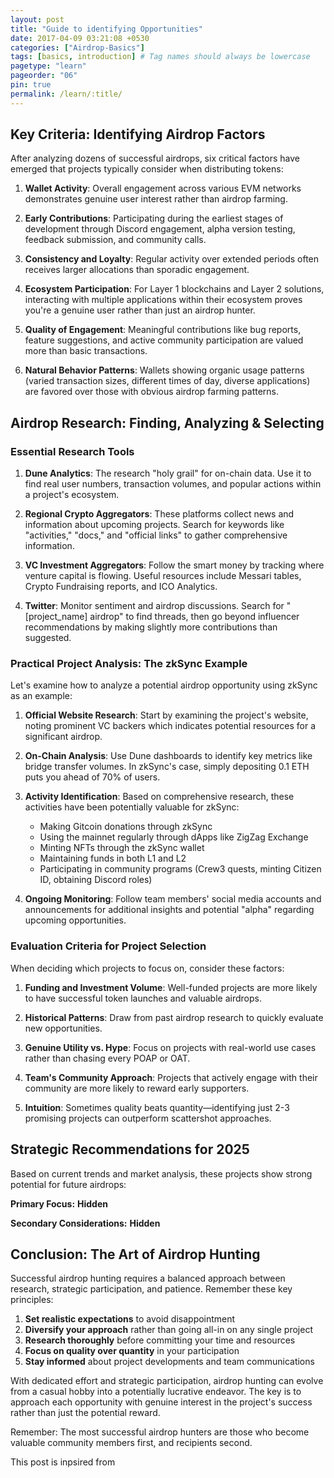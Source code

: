 ```yaml
---
layout: post
title: "Guide to identifying Opportunities"
date: 2017-04-09 03:21:08 +0530
categories: ["Airdrop-Basics"]
tags: [basics, introduction] # Tag names should always be lowercase
pagetype: "learn"
pageorder: "06"
pin: true
permalink: /learn/:title/
---
```


## Key Criteria: Identifying Airdrop Factors

After analyzing dozens of successful airdrops, six critical factors have emerged that projects typically consider when distributing tokens:

1. **Wallet Activity**: Overall engagement across various EVM networks demonstrates genuine user interest rather than airdrop farming.

2. **Early Contributions**: Participating during the earliest stages of development through Discord engagement, alpha version testing, feedback submission, and community calls.

3. **Consistency and Loyalty**: Regular activity over extended periods often receives larger allocations than sporadic engagement.

4. **Ecosystem Participation**: For Layer 1 blockchains and Layer 2 solutions, interacting with multiple applications within their ecosystem proves you're a genuine user rather than just an airdrop hunter.

5. **Quality of Engagement**: Meaningful contributions like bug reports, feature suggestions, and active community participation are valued more than basic transactions.

6. **Natural Behavior Patterns**: Wallets showing organic usage patterns (varied transaction sizes, different times of day, diverse applications) are favored over those with obvious airdrop farming patterns.

## Airdrop Research: Finding, Analyzing & Selecting

### Essential Research Tools

1. **Dune Analytics**: The research "holy grail" for on-chain data. Use it to find real user numbers, transaction volumes, and popular actions within a project's ecosystem.

2. **Regional Crypto Aggregators**: These platforms collect news and information about upcoming projects. Search for keywords like "activities," "docs," and "official links" to gather comprehensive information.

3. **VC Investment Aggregators**: Follow the smart money by tracking where venture capital is flowing. Useful resources include Messari tables, Crypto Fundraising reports, and ICO Analytics.

4. **Twitter**: Monitor sentiment and airdrop discussions. Search for "[project_name] airdrop" to find threads, then go beyond influencer recommendations by making slightly more contributions than suggested.

### Practical Project Analysis: The zkSync Example

Let's examine how to analyze a potential airdrop opportunity using zkSync as an example:

1. **Official Website Research**: Start by examining the project's website, noting prominent VC backers which indicates potential resources for a significant airdrop.

2. **On-Chain Analysis**: Use Dune dashboards to identify key metrics like bridge transfer volumes. In zkSync's case, simply depositing 0.1 ETH puts you ahead of 70% of users.

3. **Activity Identification**: Based on comprehensive research, these activities have been potentially valuable for zkSync:

   - Making Gitcoin donations through zkSync
   - Using the mainnet regularly through dApps like ZigZag Exchange
   - Minting NFTs through the zkSync wallet
   - Maintaining funds in both L1 and L2
   - Participating in community programs (Crew3 quests, minting Citizen ID, obtaining Discord roles)

4. **Ongoing Monitoring**: Follow team members' social media accounts and announcements for additional insights and potential "alpha" regarding upcoming opportunities.

### Evaluation Criteria for Project Selection

When deciding which projects to focus on, consider these factors:

1. **Funding and Investment Volume**: Well-funded projects are more likely to have successful token launches and valuable airdrops.

2. **Historical Patterns**: Draw from past airdrop research to quickly evaluate new opportunities.

3. **Genuine Utility vs. Hype**: Focus on projects with real-world use cases rather than chasing every POAP or OAT.

4. **Team's Community Approach**: Projects that actively engage with their community are more likely to reward early supporters.

5. **Intuition**: Sometimes quality beats quantity—identifying just 2-3 promising projects can outperform scattershot approaches.

## Strategic Recommendations for 2025

Based on current trends and market analysis, these projects show strong potential for future airdrops:

**Primary Focus:**
**Hidden**

**Secondary Considerations:**
**Hidden**

## Conclusion: The Art of Airdrop Hunting

Successful airdrop hunting requires a balanced approach between research, strategic participation, and patience. Remember these key principles:

1. **Set realistic expectations** to avoid disappointment
2. **Diversify your approach** rather than going all-in on any single project
3. **Research thoroughly** before committing your time and resources
4. **Focus on quality over quantity** in your participation
5. **Stay informed** about project developments and team communications

With dedicated effort and strategic participation, airdrop hunting can evolve from a casual hobby into a potentially lucrative endeavor. The key is to approach each opportunity with genuine interest in the project's success rather than just the potential reward.

Remember: The most successful airdrop hunters are those who become valuable community members first, and recipients second.

This post is inpsired from
